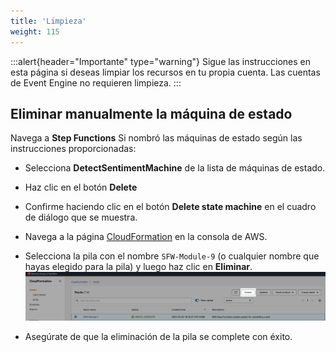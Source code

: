 ```yaml
---
title: 'Limpieza'
weight: 115
---
```


:::alert{header="Importante" type="warning"}
Sigue las instrucciones en esta página si deseas limpiar los recursos en tu propia cuenta. Las cuentas de Event Engine no requieren limpieza.
:::

## Eliminar manualmente la máquina de estado

Navega a **Step Functions**
Si nombró las máquinas de estado según las instrucciones proporcionadas:

- Selecciona **DetectSentimentMachine** de la lista de máquinas de estado.
- Haz clic en el botón **Delete**
- Confirme haciendo clic en el botón **Delete state machine** en el cuadro de diálogo que se muestra.

- Navega a la página [CloudFormation](https://console.aws.amazon.com/cloudformation/home) en la consola de AWS.
- Selecciona la pila con el nombre `SFW-Module-9` (o cualquier nombre que hayas elegido para la pila) y luego haz clic en **Eliminar**.
  ![CloudFormation delete](/static/img/setup/setup-cloudformation-delete.png)
- Asegúrate de que la eliminación de la pila se complete con éxito.

